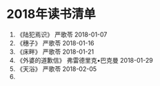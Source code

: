 # 2018年读书清单

1. 《陆犯焉识》     严歌苓              2018-01-07  
2. 《穗子》        严歌苓              2018-01-16  
3. 《床畔》        严歌苓              2018-01-21  
4. 《外婆的道歉信》 弗雷德里克•巴克曼     2018-01-29  
5. 《天浴》        严歌苓              2018-02-05  
6. 
